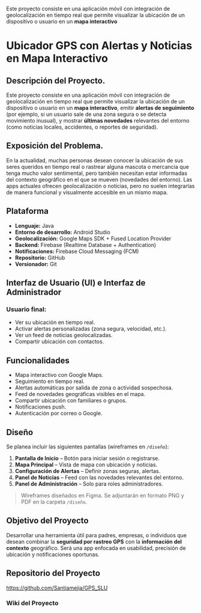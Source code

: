 
Este proyecto consiste en una aplicación móvil con integración de geolocalización en tiempo real que permite visualizar la ubicación de un dispositivo o usuario en un **mapa interactivo**
# Ubicador GPS con Alertas y Noticias en Mapa Interactivo

## Descripción del Proyecto.

Este proyecto consiste en una aplicación móvil con integración de geolocalización en tiempo real que permite visualizar la ubicación de un dispositivo o usuario en un **mapa interactivo**, emitir **alertas de seguimiento** (por ejemplo, si un usuario sale de una zona segura o se detecta movimiento inusual), y mostrar **últimas novedades** relevantes del entorno (como noticias locales, accidentes, o reportes de seguridad).

## Exposición del Problema.

En la actualidad, muchas personas desean conocer la ubicación de sus seres queridos en tiempo real o rastrear alguna mascota o mercancia que tenga mucho valor sentimental, pero también necesitan estar informadas del contexto geográfico en el que se mueven (novedades del entorno). Las apps actuales ofrecen geolocalización o noticias, pero no suelen integrarlas de manera funcional y visualmente accesible en un mismo mapa.

## Plataforma

- **Lenguaje:** Java
- **Entorno de desarrollo:** Android Studio
- **Geolocalización:** Google Maps SDK + Fused Location Provider
- **Backend:** Firebase (Realtime Database + Authentication)
- **Notificaciones:** Firebase Cloud Messaging (FCM)
- **Repositorio:** GitHub
- **Versionador:** Git

## Interfaz de Usuario (UI) e Interfaz de Administrador

### Usuario final:
- Ver su ubicación en tiempo real.
- Activar alertas personalizadas (zona segura, velocidad, etc.).
- Ver un feed de noticias geolocalizadas.
- Compartir ubicación con contactos.

## Funcionalidades

-  Mapa interactivo con Google Maps.
-  Seguimiento en tiempo real.
-  Alertas automáticas por salida de zona o actividad sospechosa.
-  Feed de novedades geográficas visibles en el mapa.
-  Compartir ubicación con familiares o grupos.
-  Notificaciones push.
-  Autenticación por correo o Google.

## Diseño 

Se planea incluir las siguientes pantallas (wireframes en `/diseño`):

1. **Pantalla de Inicio** – Botón para iniciar sesión o registrarse.
2. **Mapa Principal** – Vista de mapa con ubicación y noticias.
3. **Configuración de Alertas** – Definir zonas seguras, alertas.
4. **Panel de Noticias** – Feed con las novedades relevantes del entorno.
5. **Panel de Administración** – Solo para roles administradores.

> Wireframes diseñados en Figma. Se adjuntarán en formato PNG y PDF en la carpeta `/diseño`.

## Objetivo del Proyecto

Desarrollar una herramienta útil para padres, empresas, o individuos que desean combinar la **seguridad por rastreo GPS** con la **información del contexto** geográfico. Será una app enfocada en usabilidad, precisión de ubicación y notificaciones oportunas.

## Repositorio del Proyecto

https://github.com/Santiamejia/GPS_SLU

### Wiki del Proyecto

